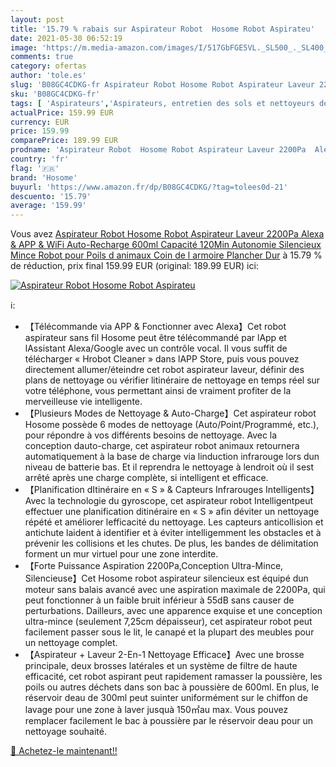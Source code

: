 ```yaml
---
layout: post
title: '15.79 % rabais sur Aspirateur Robot  Hosome Robot Aspirateu'
date: 2021-05-30 06:52:19
image: 'https://m.media-amazon.com/images/I/517GbFGE5VL._SL500_._SL400_.jpg'
comments: true
category: ofertas
author: 'tole.es'
slug: 'B08GC4CDKG-fr Aspirateur Robot Hosome Robot Aspirateur Laveur 2200Pa...'
sku: 'B08GC4CDKG-fr'
tags: [ 'Aspirateurs','Aspirateurs, entretien des sols et nettoyeurs de vitres','Cuisine et Maison','Robots aspirateurs','hosome', ]
actualPrice: 159.99 EUR
currency: EUR
price: 159.99
comparePrice: 189.99 EUR
prodname: 'Aspirateur Robot  Hosome Robot Aspirateur Laveur 2200Pa  Alexa & APP & WiFi Auto-Recharge  600ml Capacité 120Min Autonomie Silencieux Mince Robot pour Poils d animaux Coin de l armoire Plancher Dur'
country: 'fr'
flag: '🇫🇷'
brand: 'Hosome'
buyurl: 'https://www.amazon.fr/dp/B08GC4CDKG/?tag=tolees0d-21'
descuento: '15.79'
average: '159.99'
---
```


Vous avez [Aspirateur Robot  Hosome Robot Aspirateur Laveur 2200Pa  Alexa & APP & WiFi Auto-Recharge  600ml Capacité 120Min Autonomie Silencieux Mince Robot pour Poils d animaux Coin de l armoire Plancher Dur](https://www.amazon.fr/dp/B08GC4CDKG/?tag=tolees0d-21)  à  15.79 % de réduction, prix final  159.99 EUR (original: 189.99 EUR) ici:

[![Aspirateur Robot  Hosome Robot Aspirateu](https://m.media-amazon.com/images/I/517GbFGE5VL._SL500_._SL400_.jpg)](https://www.amazon.fr/dp/B08GC4CDKG/?tag=tolees0d-21)

ℹ️:

- 【Télécommande via APP & Fonctionner avec Alexa】Cet robot aspirateur sans fil Hosome peut être télécommandé par lApp et lAssistant Alexa/Google avec un contrôle vocal. Il vous suffit de télécharger « Hrobot Cleaner » dans lAPP Store, puis vous pouvez directement allumer/éteindre cet robot aspirateur laveur, définir des plans de nettoyage ou vérifier litinéraire de nettoyage en temps réel sur votre téléphone, vous permettant ainsi de vraiment profiter de la merveilleuse vie intelligente.
- 【Plusieurs Modes de Nettoyage & Auto-Charge】Cet aspirateur robot Hosome possède 6 modes de nettoyage (Auto/Point/Programmé, etc.), pour répondre à vos différents besoins de nettoyage. Avec la conception dauto-charge, cet aspirateur robot animaux retournera automatiquement à la base de charge via linduction infrarouge lors dun niveau de batterie bas. Et il reprendra le nettoyage à lendroit où il sest arrêté après une charge complète, si intelligent et efficace.
- 【Planification dItinéraire en « S » & Capteurs Infrarouges Intelligents】Avec la technologie du gyroscope, cet aspirateur robot Intelligentpeut effectuer une planification ditinéraire en « S » afin déviter un nettoyage répété et améliorer lefficacité du nettoyage. Les capteurs anticollision et antichute laident à identifier et à éviter intelligemment les obstacles et à prévenir les collisions et les chutes. De plus, les bandes de délimitation forment un mur virtuel pour une zone interdite.
- 【Forte Puissance Aspiration 2200Pa,Conception Ultra-Mince, Silencieuse】Cet Hosome robot aspirateur silencieux est équipé dun moteur sans balais avancé avec une aspiration maximale de 2200Pa, qui peut fonctionner à un faible bruit inférieur à 55dB sans causer de perturbations. Dailleurs, avec une apparence exquise et une conception ultra-mince (seulement 7,25cm dépaisseur), cet aspirateur robot peut facilement passer sous le lit, le canapé et la plupart des meubles pour un nettoyage complet.
- 【Aspirateur + Laveur 2-En-1 Nettoyage Efficace】Avec une brosse principale, deux brosses latérales et un système de filtre de haute efficacité, cet robot aspirant peut rapidement ramasser la poussière, les poils ou autres déchets dans son bac à poussière de 600ml. En plus, le réservoir deau de 300ml peut suinter uniformément sur le chiffon de lavage pour une zone à laver jusquà 150㎡au max. Vous pouvez remplacer facilement le bac à poussière par le réservoir deau pour un nettoyage souhaité.

[🛒 Achetez-le maintenant!!](https://www.amazon.fr/dp/B08GC4CDKG/?tag=tolees0d-21)
